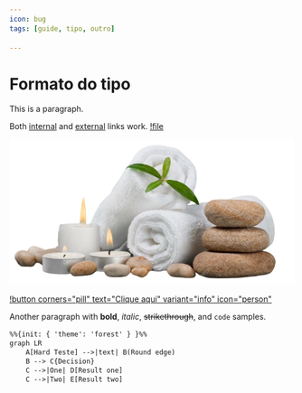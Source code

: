 ```yaml
---
icon: bug
tags: [guide, tipo, outro]

---
```


# Formato do tipo    

This is a paragraph.

Both [internal](index.md) and [external](https://encrypted-tbn0.gstatic.com/images?q=tbn:ANd9GcSf_W1AbzTnD0a2tdaFSNne16Uxbl5lWjL2XVlIGSi6_YEuacUwvxEi9atOF9aJYGF-Jzo&usqp=CAU) links work. [!file](index.md)

![Your logo teste](logo.png)

[!button corners="pill" text="Clique aqui" variant="info" icon="person"](introducao.md)

Another paragraph with **bold**, _italic_, ~~strikethrough~~, and `code` samples.

```mermaid
%%{init: { 'theme': 'forest' } }%%
graph LR
    A[Hard Teste] -->|text| B(Round edge)
    B --> C{Decision}
    C -->|One| D[Result one]
    C -->|Two| E[Result two]
```

